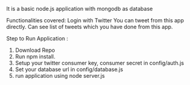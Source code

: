 
It is a basic node.js application with mongodb as database

Functionalities covered:
Login with Twitter
You can tweet from this app directly.
Can see list of tweets which you have done from this app.

Step to Run Application :

1. Download Repo 
2. Run npm install. 
3. Setup your twitter consumer key, consumer secret in config/auth.js 
4. Set your database url in config/database.js 
5. run application using node server.js
